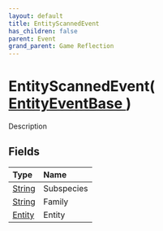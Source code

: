 ```yaml
---
layout: default
title: EntityScannedEvent
has_children: false
parent: Event
grand_parent: Game Reflection
---
```

# EntityScannedEvent( [ EntityEventBase ](/riftbreaker-wiki/docs/game-reflection/events/entity_event_base/) )
Description 

## Fields

| Type | Name |
|:----------|:--------------|
| [String](/riftbreaker-wiki/docs/game-reflection/components/string/) | Subspecies |
| [String](/riftbreaker-wiki/docs/game-reflection/components/string/) | Family |
| [Entity](/riftbreaker-wiki/docs/game-reflection/classes/entity/) | Entity |


